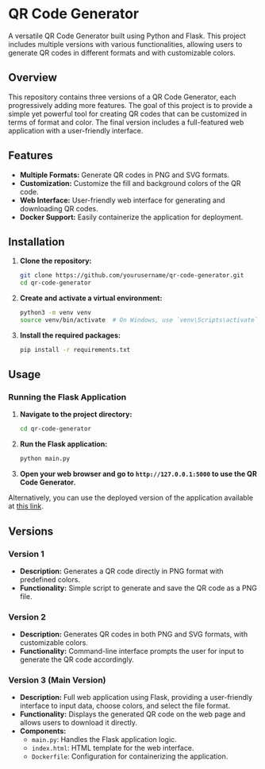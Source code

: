 # QR Code Generator

A versatile QR Code Generator built using Python and Flask. This project includes multiple versions with various functionalities, allowing users to generate QR codes in different formats and with customizable colors.

## Overview

This repository contains three versions of a QR Code Generator, each progressively adding more features. The goal of this project is to provide a simple yet powerful tool for creating QR codes that can be customized in terms of format and color. The final version includes a full-featured web application with a user-friendly interface.

## Features

- **Multiple Formats:** Generate QR codes in PNG and SVG formats.
- **Customization:** Customize the fill and background colors of the QR code.
- **Web Interface:** User-friendly web interface for generating and downloading QR codes.
- **Docker Support:** Easily containerize the application for deployment.

## Installation

1. **Clone the repository:**
    ```sh
    git clone https://github.com/yourusername/qr-code-generator.git
    cd qr-code-generator
    ```

2. **Create and activate a virtual environment:**
    ```sh
    python3 -m venv venv
    source venv/bin/activate  # On Windows, use `venv\Scripts\activate`
    ```

3. **Install the required packages:**
    ```sh
    pip install -r requirements.txt
    ```

## Usage

### Running the Flask Application

1. **Navigate to the project directory:**
    ```sh
    cd qr-code-generator
    ```

2. **Run the Flask application:**
    ```sh
    python main.py
    ```

3. **Open your web browser and go to `http://127.0.0.1:5000` to use the QR Code Generator.**

Alternatively, you can use the deployed version of the application available at [this link](https://p01--qrcodegen--tq6n2bpmjsfv.code.run/generate).

## Versions

### Version 1
- **Description:** Generates a QR code directly in PNG format with predefined colors.
- **Functionality:** Simple script to generate and save the QR code as a PNG file.

### Version 2
- **Description:** Generates QR codes in both PNG and SVG formats, with customizable colors.
- **Functionality:** Command-line interface prompts the user for input to generate the QR code accordingly.

### Version 3 (Main Version)
- **Description:** Full web application using Flask, providing a user-friendly interface to input data, choose colors, and select the file format.
- **Functionality:** Displays the generated QR code on the web page and allows users to download it directly.
- **Components:**
  - `main.py`: Handles the Flask application logic.
  - `index.html`: HTML template for the web interface.
  - `Dockerfile`: Configuration for containerizing the application.
